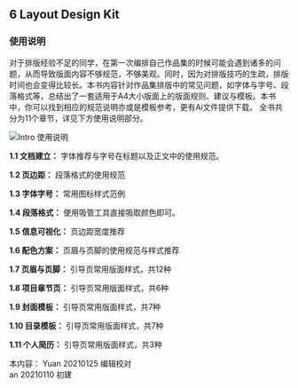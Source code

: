 ## 6 Layout Design Kit

### 使用说明

对于排版经验不足的同学，在第一次编排自己作品集的时候可能会遇到诸多的问题，从而导致版面内容不够规范，不够美观。同时，因为对排版技巧的生疏，排版时间也会变得比较长。本书内容针对作品集排版中的常见问题，如字体与字号、段落格式等，总结出了一套适用于A4大小版面上的版面规则、建议与模板。本书中，你可以找到相应的规范说明亦或是模板参考，更有Ai文件提供下载。 全书共分为11个章节，详见下方使用说明部分。

![Intro 使用说明](http://kitpic.makebi.net/2021/lk_01.jpg)


**1.1 文档建立：**
字体推荐与字号在标题以及正文中的使用规范。

**1.2 页边距：**
段落格式的使用规范

**1.3 字体字号：**
常用图标样式范例

**1.4 段落格式：**
使用吸管工具直接吸取颜色即可。

**1.5 信息可视化：**
页边距宽度推荐

**1.6 配色方案：**
页眉与页脚的使用规范与样式推荐

**1.7 页眉与页脚：**
引导页常用版面样式，共12种

**1.8 项目章节页：**
引导页常用版面样式，共6种

**1.9 封面模板：**
引导页常用版面样式，共7种

**1.10 目录模板：**
引导页常用版面样式，共7种

**1.11 个人简历：**
引导页常用版面样式，共3种

本内容：
Yuan 20210125 编辑校对  
an 20210110 初建
